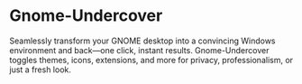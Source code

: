 # Gnome-Undercover
Seamlessly transform your GNOME desktop into a convincing Windows environment and back—one click, instant results. Gnome-Undercover toggles themes, icons, extensions, and more for privacy, professionalism, or just a fresh look.
